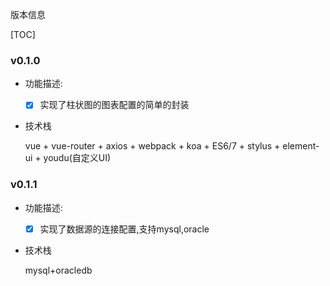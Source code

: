 版本信息

[TOC]



### v0.1.0
- 功能描述:

  - [x] 实现了柱状图的图表配置的简单的封装

- 技术栈

  vue + vue-router + axios + webpack + koa + ES6/7 + stylus + element-ui + youdu(自定义UI)

### v0.1.1
- 功能描述:

  - [x] 实现了数据源的连接配置,支持mysql,oracle

- 技术栈

  mysql+oracledb

  

  

  

  

  

   

  

  

  

  







